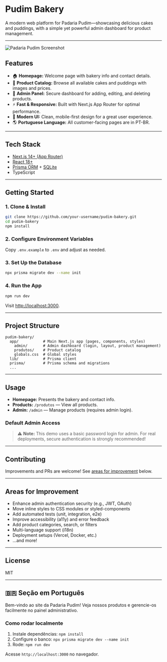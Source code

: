 # Pudim Bakery

A modern web platform for Padaria Pudim—showcasing delicious cakes and puddings, with a simple yet powerful admin dashboard for product management.

---

![Padaria Pudim Screenshot](https://placehold.co/800x400?text=Padaria+Pudim+Screenshot) <!-- Replace with real screenshot! -->

## Features

- 🏠 **Homepage:** Welcome page with bakery info and contact details.
- 🛒 **Product Catalog:** Browse all available cakes and puddings with images and prices.
- 🔐 **Admin Panel:** Secure dashboard for adding, editing, and deleting products.
- ⚡ **Fast & Responsive:** Built with Next.js App Router for optimal performance.
- 🎨 **Modern UI:** Clean, mobile-first design for a great user experience.
- 🌎 **Portuguese Language:** All customer-facing pages are in PT-BR.

---

## Tech Stack

- [Next.js 14+ (App Router)](https://nextjs.org/)
- [React 18+](https://react.dev/)
- [Prisma ORM](https://www.prisma.io/) + [SQLite](https://www.sqlite.org/)
- TypeScript

---

## Getting Started

### 1. Clone & Install

```bash
git clone https://github.com/your-username/pudim-bakery.git
cd pudim-bakery
npm install
```

### 2. Configure Environment Variables

Copy `.env.example` to `.env` and adjust as needed.

### 3. Set Up the Database

```bash
npx prisma migrate dev --name init
```

### 4. Run the App

```bash
npm run dev
```

Visit [http://localhost:3000](http://localhost:3000).

---

## Project Structure

```
pudim-bakery/
  app/           # Main Next.js app (pages, components, styles)
    admin/       # Admin dashboard (login, layout, product management)
    produtos/    # Product catalog
    globals.css  # Global styles
  lib/           # Prisma client
  prisma/        # Prisma schema and migrations
  ...
```

---

## Usage

- **Homepage:** Presents the bakery and contact info.
- **Products:** `/produtos` — View all products.
- **Admin:** `/admin` — Manage products (requires admin login).

### Default Admin Access

> ⚠️ **Note:** This demo uses a basic password login for admin. For real deployments, secure authentication is strongly recommended!

---

## Contributing

Improvements and PRs are welcome! See [areas for improvement](#areas-for-improvement) below.

---

## Areas for Improvement

- Enhance admin authentication security (e.g., JWT, OAuth)
- Move inline styles to CSS modules or styled-components
- Add automated tests (unit, integration, e2e)
- Improve accessibility (a11y) and error feedback
- Add product categories, search, or filters
- Multi-language support (i18n)
- Deployment setups (Vercel, Docker, etc.)
- ...and more!

---

## License

MIT

---

## 🇧🇷 Seção em Português

Bem-vindo ao site da Padaria Pudim! Veja nossos produtos e gerencie-os facilmente no painel administrativo.

### Como rodar localmente

1. Instale dependências: `npm install`
2. Configure o banco: `npx prisma migrate dev --name init`
3. Rode: `npm run dev`

Acesse `http://localhost:3000` no navegador.
